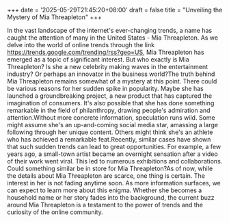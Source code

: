 +++
date = '2025-05-29T21:45:20+08:00'
draft = false
title = "Unveiling the Mystery of Mia Threapleton"
+++

In the vast landscape of the internet's ever-changing trends, a name has caught the attention of many in the United States - Mia Threapleton. As we delve into the world of online trends through the link https://trends.google.com/trending/rss?geo=US, Mia Threapleton has emerged as a topic of significant interest. But who exactly is Mia Threapleton? Is she a new celebrity making waves in the entertainment industry? Or perhaps an innovator in the business world?The truth behind Mia Threapleton remains somewhat of a mystery at this point. There could be various reasons for her sudden spike in popularity. Maybe she has launched a groundbreaking project, a new product that has captured the imagination of consumers. It's also possible that she has done something remarkable in the field of philanthropy, drawing people's admiration and attention.Without more concrete information, speculation runs wild. Some might assume she's an up-and-coming social media star, amassing a large following through her unique content. Others might think she's an athlete who has achieved a remarkable feat.Recently, similar cases have shown that such sudden trends can lead to great opportunities. For example, a few years ago, a small-town artist became an overnight sensation after a video of their work went viral. This led to numerous exhibitions and collaborations. Could something similar be in store for Mia Threapleton?As of now, while the details about Mia Threapleton are scarce, one thing is certain. The interest in her is not fading anytime soon. As more information surfaces, we can expect to learn more about this enigma. Whether she becomes a household name or her story fades into the background, the current buzz around Mia Threapleton is a testament to the power of trends and the curiosity of the online community.